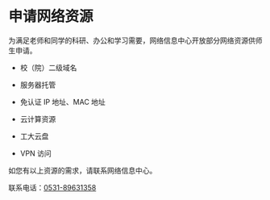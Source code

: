 # 申请网络资源

为满足老师和同学的科研、办公和学习需要，网络信息中心开放部分网络资源供师生申请。

- 校（院）二级域名

- 服务器托管

- 免认证 IP 地址、MAC 地址

- 云计算资源

- 工大云盘

- VPN 访问

如您有以上资源的需求，请联系网络信息中心。

联系电话：[0531-89631358](tel:053189631358)

